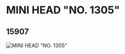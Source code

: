 # MINI HEAD "NO. 1305"
## 15907
![MINI HEAD "NO. 1305"](https://lc-www-live-s.legocdn.com/media/bricks/5/2/6055794.jpg)